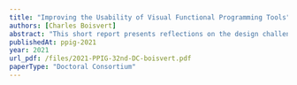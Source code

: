 ```yaml
---
title: "Improving the Usability of Visual Functional Programming Tools"
authors: [Charles Boisvert]
abstract: "This short report presents reflections on the design challenges of a visual functional programming environment. Some early work is presented in (Boisvert, Roast, & Uruchurtu, 2019, 2021); here we will investigate design difficulties and propose reflections on what they reveal."
publishedAt: ppig-2021
year: 2021
url_pdf: /files/2021-PPIG-32nd-DC-boisvert.pdf
paperType: "Doctoral Consortium"
---
```

